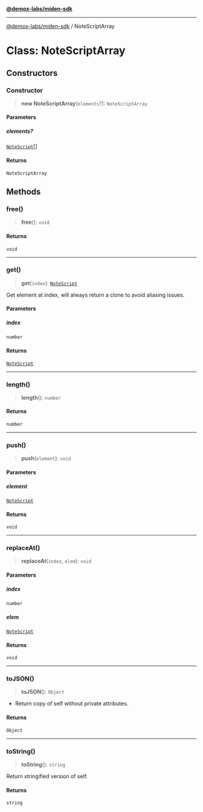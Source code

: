 [**@demox-labs/miden-sdk**](../README.md)

***

[@demox-labs/miden-sdk](../README.md) / NoteScriptArray

# Class: NoteScriptArray

## Constructors

### Constructor

> **new NoteScriptArray**(`elements`?): `NoteScriptArray`

#### Parameters

##### elements?

[`NoteScript`](NoteScript.md)[]

#### Returns

`NoteScriptArray`

## Methods

### free()

> **free**(): `void`

#### Returns

`void`

***

### get()

> **get**(`index`): [`NoteScript`](NoteScript.md)

Get element at index, will always return a clone to avoid aliasing issues.

#### Parameters

##### index

`number`

#### Returns

[`NoteScript`](NoteScript.md)

***

### length()

> **length**(): `number`

#### Returns

`number`

***

### push()

> **push**(`element`): `void`

#### Parameters

##### element

[`NoteScript`](NoteScript.md)

#### Returns

`void`

***

### replaceAt()

> **replaceAt**(`index`, `elem`): `void`

#### Parameters

##### index

`number`

##### elem

[`NoteScript`](NoteScript.md)

#### Returns

`void`

***

### toJSON()

> **toJSON**(): `Object`

* Return copy of self without private attributes.

#### Returns

`Object`

***

### toString()

> **toString**(): `string`

Return stringified version of self.

#### Returns

`string`
